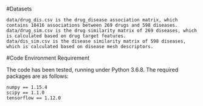 #Datasets

    data/drug_dis.csv is the drug_disease association matrix, which contains 18416 associations between 269 drugs and 598 diseases.
    data/drug_sim.csv is the drug similarity matrix of 269 diseases, which is calculated based on drug target features.
    data/dis_sim.csv is the disease similarity matrix of 598 diseases, which is calculated based on disease mesh descriptors.

#Code
Environment Requirement

The code has been tested, running under Python 3.6.8. The required packages are as follows:

    numpy == 1.15.4
    scipy == 1.1.0
    tensorflow == 1.12.0
